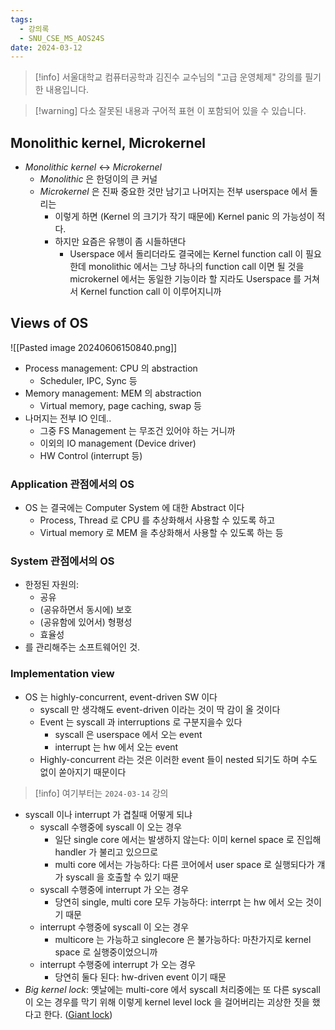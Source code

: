 ```yaml
---
tags:
  - 강의록
  - SNU_CSE_MS_AOS24S
date: 2024-03-12
---
```

> [!info] 서울대학교 컴퓨터공학과 김진수 교수님의 "고급 운영체제" 강의를 필기한 내용입니다.

> [!warning] 다소 잘못된 내용과 구어적 표현 이 포함되어 있을 수 있습니다.

## Monolithic kernel, Microkernel

- *Monolithic kernel* <-> *Microkernel*
	- *Monolithic* 은 한덩이의 큰 커널
	- *Microkernel* 은 진짜 중요한 것만 남기고 나머지는 전부 userspace 에서 돌리는
		- 이렇게 하면 (Kernel 의 크기가 작기 때문에) Kernel panic 의 가능성이 적다.
		- 하지만 요즘은 유행이 좀 시들하댄다
			- Userspace 에서 돌리더라도 결국에는 Kernel function call 이 필요한데 monolithic 에서는 그냥 하나의 function call 이면 될 것을 microkernel 에서는 동일한 기능이라 할 지라도 Userspace 를 거쳐서 Kernel function call 이 이루어지니까

## Views of OS

![[Pasted image 20240606150840.png]]

- Process management: CPU 의 abstraction
	- Scheduler, IPC, Sync 등
- Memory management: MEM 의 abstraction
	- Virtual memory, page caching, swap 등
- 나머지는 전부 IO 인데..
	- 그중 FS Management 는 무조건 있어야 하는 거니까
	- 이외의 IO management (Device driver)
	- HW Control (interrupt 등)

### Application 관점에서의 OS

- OS 는 결국에는 Computer System 에 대한 Abstract 이다
	- Process, Thread 로 CPU 를 추상화해서 사용할 수 있도록 하고
	- Virtual memory 로 MEM 을 추상화해서 사용할 수 있도록 하는 등

### System 관점에서의 OS

- 한정된 자원의:
	- 공유
	- (공유하면서 동시에) 보호
	- (공유함에 있어서) 형평성
	- 효율성
- 를 관리해주는 소프트웨어인 것.

### Implementation view

- OS 는 highly-concurrent, event-driven SW 이다
	- syscall 만 생각해도 event-driven 이라는 것이 딱 감이 올 것이다
	- Event 는 syscall 과 interruptions 로 구분지을수 있다
		- syscall 은 userspace 에서 오는 event
		- interrupt 는 hw 에서 오는 event
	- Highly-concurrent 라는 것은 이러한 event 들이 nested 되기도 하며 수도 없이 쏟아지기 때문이다

> [!info] 여기부터는 `2024-03-14` 강의

- syscall 이나 interrupt 가 겹칠때 어떻게 되냐
	- syscall 수행중에 syscall 이 오는 경우
		- 일단 single core 에서는 발생하지 않는다: 이미 kernel space 로 진입해 handler 가 불리고 있으므로
		- multi core 에서는 가능하다: 다른 코어에서 user space 로 실행되다가 걔가 syscall 을 호출할 수 있기 때문
	- syscall 수행중에 interrupt 가 오는 경우
		- 당연히 single, multi core 모두 가능하다: interrpt 는 hw 에서 오는 것이기 때문
	- interrupt 수행중에 syscall 이 오는 경우
		- multicore 는 가능하고 singlecore 은 불가능하다: 마찬가지로 kernel space 로 실행중이었으니까
	- interrupt 수행중에 interrupt 가 오는 경우
		- 당연히 둘다 된다: hw-driven event 이기 때문
- *Big kernel lock*: 옛날에는 multi-core 에서 syscall 처리중에는 또 다른 syscall 이 오는 경우를 막기 위해 이렇게 kernel level lock 을 걸어버리는 괴상한 짓을 했다고 한다. ([Giant lock](https://en.wikipedia.org/wiki/Giant_lock))